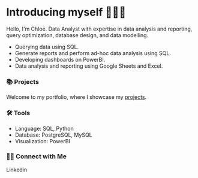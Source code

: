 # Introducing myself 🙋🏻‍♀️
Hello, I'm Chloe. Data Analyst with expertise in data analysis and reporting, query optimization, database design, and data modelling.

- Querying data using SQL.
- Generate reports and perform ad-hoc data analysis using SQL.
- Developing dashboards on PowerBI.
- Data analysis and reporting using Google Sheets and Excel.


### 📚 Projects

Welcome to my portfolio, where I showcase my [projects](https://github.com/thisisChloe/Portfolio/blob/main/README.md).

### 🛠️ Tools

- Language: SQL, Python
- Database: PostgreSQL, MySQL
- Visualization: PowerBI

### 👋🏻 Connect with Me

Linkedin

